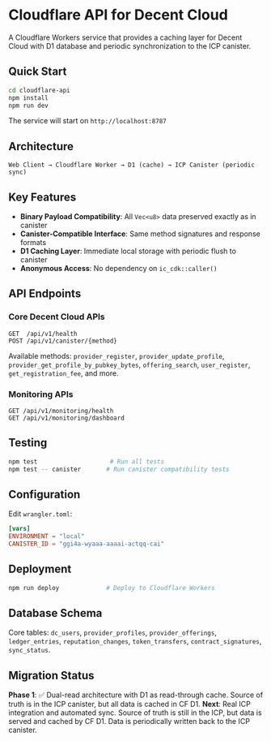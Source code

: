 # Cloudflare API for Decent Cloud

A Cloudflare Workers service that provides a caching layer for Decent Cloud with D1 database and periodic synchronization to the ICP canister.

## Quick Start

```bash
cd cloudflare-api
npm install
npm run dev
```

The service will start on `http://localhost:8787`

## Architecture

```
Web Client → Cloudflare Worker → D1 (cache) → ICP Canister (periodic sync)
```

## Key Features

- **Binary Payload Compatibility**: All `Vec<u8>` data preserved exactly as in canister
- **Canister-Compatible Interface**: Same method signatures and response formats
- **D1 Caching Layer**: Immediate local storage with periodic flush to canister
- **Anonymous Access**: No dependency on `ic_cdk::caller()`

## API Endpoints

### Core Decent Cloud APIs
```
GET  /api/v1/health
POST /api/v1/canister/{method}
```

Available methods: `provider_register`, `provider_update_profile`, `provider_get_profile_by_pubkey_bytes`, `offering_search`, `user_register`, `get_registration_fee`, and more.

### Monitoring APIs
```
GET /api/v1/monitoring/health
GET /api/v1/monitoring/dashboard
```

## Testing

```bash
npm test                    # Run all tests
npm test -- canister       # Run canister compatibility tests
```

## Configuration

Edit `wrangler.toml`:
```toml
[vars]
ENVIRONMENT = "local"
CANISTER_ID = "ggi4a-wyaaa-aaaai-actqq-cai"
```

## Deployment

```bash
npm run deploy             # Deploy to Cloudflare Workers
```

## Database Schema

Core tables: `dc_users`, `provider_profiles`, `provider_offerings`, `ledger_entries`, `reputation_changes`, `token_transfers`, `contract_signatures`, `sync_status`.

## Migration Status

**Phase 1**: ✅ Dual-read architecture with D1 as read-through cache. Source of truth is in the ICP canister, but all data is cached in CF D1.
**Next**: Real ICP integration and automated sync. Source of truth is still in the ICP, but data is served and cached by CF D1. Data is periodically written back to the ICP canister.
